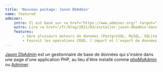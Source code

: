 ```yaml
---
title: 'Nouveau package: Jaxon DbAdmin'
name: featured
adminer:
    intro: Il est basé sur <a href="https://www.adminer.org/" target="_blank">Adminer</a>, et fournit donc les mêmes fonctions.
    outro: Lire <a href="/fr/blog/2021/03/installer-jaxon-dbadmin-dans-voyager.html">notre tutoriel sur l'installation de Jaxon DbAdmin</a> dans <a href="https://voyager-docs.devdojo.com/" target="_blank">Voyager</a>.
    features:
        - Gère plusieurs moteurs de données (PostgreSQL, MySQL, SQLite).
        - Fournit les opérations CRUD, l'import et l'export de données.
---
```


[Jaxon DbAdmin](https://github.com/lagdo/jaxon-dbadmin/?target=_blank) est un gestionnaire de base de données qui s'insère dans une page d'une application PHP, au lieu d'être installé comme [phpMyAdmin](https://www.phpmyadmin.net/?target=_blank) ou [Adminer](https://www.adminer.org/?target=_blank).
